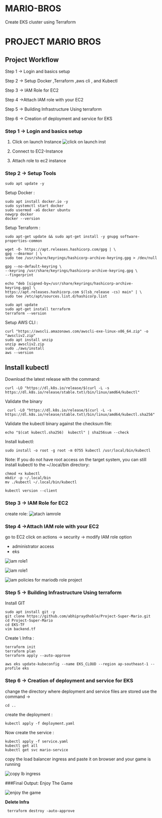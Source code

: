 # MARIO-BROS
Create EKS cluster using Terraform

# PROJECT MARIO BROS

## Project  Workflow
Step 1 → Login and basics setup

Step 2 → Setup Docker ,Terraform ,aws cli , and Kubectl

Step 3 → IAM Role for EC2

Step 4 →Attach IAM role with your EC2

Step 5 → Building Infrastructure Using terraform

Step 6 → Creation of deployment and service for EKS



### Step 1 → Login  and  basics  setup
1. Click on launch Instance
   ![click on launch inst](https://github.com/user-attachments/assets/657cb38d-48a7-4c86-878c-717112096ad1)

2. Connect to EC2-Instance
   

5. Attach role to ec2 instance

### Step 2 → Setup  Tools

````
sudo apt update -y
````
Setup  Docker :
````
sudo apt install docker.io -y
sudo systemctl start docker
sudo usermod -aG docker ubuntu
newgrp docker
docker --version
````
Setup Terraform :
````
sudo apt-get update && sudo apt-get install -y gnupg software-properties-common

wget -O- https://apt.releases.hashicorp.com/gpg | \
gpg --dearmor | \
sudo tee /usr/share/keyrings/hashicorp-archive-keyring.gpg > /dev/null

gpg --no-default-keyring \
--keyring /usr/share/keyrings/hashicorp-archive-keyring.gpg \
--fingerprint

echo "deb [signed-by=/usr/share/keyrings/hashicorp-archive-keyring.gpg] \
https://apt.releases.hashicorp.com $(lsb_release -cs) main" | \
sudo tee /etc/apt/sources.list.d/hashicorp.list

sudo apt update
sudo apt-get install terraform
terraform --version

````
Setup  AWS CLI :
````
curl "https://awscli.amazonaws.com/awscli-exe-linux-x86_64.zip" -o "awscliv2.zip"
sudo apt install unzip 
unzip awscliv2.zip
sudo ./aws/install
aws --version

````

## Install kubectl
Download the latest release with the command:
````
curl -LO "https://dl.k8s.io/release/$(curl -L -s https://dl.k8s.io/release/stable.txt)/bin/linux/amd64/kubectl"
````
Validate the binary 
````
 curl -LO "https://dl.k8s.io/release/$(curl -L -s https://dl.k8s.io/release/stable.txt)/bin/linux/amd64/kubectl.sha256"
````
Validate the kubectl binary against the checksum file:
````
echo "$(cat kubectl.sha256)  kubectl" | sha256sum --check
````
Install kubectl:
````
sudo install -o root -g root -m 0755 kubectl /usr/local/bin/kubectl
````
Note:
If you do not have root access on the target system, you can still install kubectl to the ~/.local/bin directory:
````
chmod +x kubectl
mkdir -p ~/.local/bin
mv ./kubectl ~/.local/bin/kubectl
````
````
kubectl version --client
````
### Step 3 → IAM  Role  for  EC2
create role:
![atach iamrole](https://github.com/user-attachments/assets/e4cbfd73-af93-45e5-bc87-3a659fb2fa90)

### Step 4 →Attach  IAM  role  with your  EC2 
go to EC2 
click on actions → security → modify IAM role option
- administrator access
- eks

![iam role1](https://github.com/user-attachments/assets/60016286-2323-43db-bcc8-2beae43f10b1)

![iam role1](https://github.com/user-attachments/assets/0600b53e-25b9-49eb-bb29-75ed9720b00e)

![iam policies for mariodb role project](https://github.com/user-attachments/assets/513768ee-6855-411d-be76-48bec7ba2ef0)

### Step 5 → Building Infrastructure  Using  terraform
Install  GIT
````
sudo apt install git -y
git clone https://github.com/abhipraydhoble/Project-Super-Mario.git
cd Project-Super-Mario
cd EKS-TF
vim backend.tf
````

Create \ Infra :
````
terraform init
terraform plan
terraform apply --auto-approve
````

````
aws eks update-kubeconfig --name EKS_CLOUD --region ap-southeast-1 --profile eks
````

### Step 6 → Creation  of  deployment  and service  for  EKS
change the directory where deployment and service files are stored use the command →
````
cd ..
````
create  the  deployment :
````
kubectl apply -f deployment.yaml
````
Now create  the service :
````
kubectl apply -f service.yaml
kubectl get all
kubectl get svc mario-service
````
copy the load balancer ingress and paste it on browser and your game is running

![copy lb ingress](https://github.com/user-attachments/assets/3721fdf2-136b-4b81-a062-4a2a2973c0de)


###Final Output: Enjoy The Game 

![enjoy the game](https://github.com/user-attachments/assets/0d886818-33e9-4670-a6be-2ab23d4b1992)

**Delete Infra**
````
 terraform destroy -auto-approve
````

